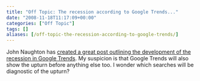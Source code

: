 ```yaml
---
title: "Off Topic: The recession according to Google Trends..."
date: "2008-11-18T11:17:09+00:00"
categories: ["Off Topic"]
tags: []
aliases: [/off-topic-the-recession-according-to-google-trends/]
---
```


John Naughton has <a href="http://memex.naughtons.org/archives/2008/11/16/5692">created a great post outlining the development of the recession in Google Trends</a>. My suspicion is that Google Trends will also show the upturn before anything else too. I wonder which searches will be diagnostic of the upturn?
